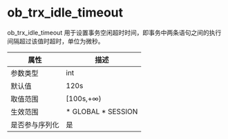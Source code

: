ob_trx_idle_timeout 
========================================

ob_trx_idle_timeout 用于设置事务空闲超时时间，即事务中两条语句之间的执行间隔超过该值时超时，单位为微秒。


| **属性**  |                                                   **描述**                                                   |
|---------|------------------------------------------------------------------------------------------------------------|
| 参数类型    | int                                                                                                        |
| 默认值     | 120s                                                                                                       |
| 取值范围    | \[100s,+∞)                                                                                                 |
| 生效范围    | * GLOBAL   * SESSION    |
| 是否参与序列化 | 是                                                                                                          |



